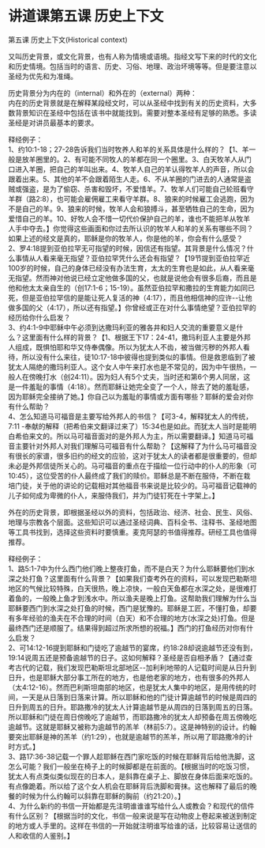 # 讲道课第五课 历史上下文



<p>第五课&nbsp;历史上下文(Historical context)</p>

<p>又叫历史背景，或文化背景，也有人称为情境或语境。指经文写下来的时代的文化和历史情境。包括当时的语言、历史、习俗、地理、政治坏境等等。但是要注意以圣经为优先和为准绳。</p>

<p>历史背景分为内在的（internal）和外在的（external）两种：<br />
内在的历史背景就是在解释某段经文时，可以从圣经中找到有关的历史资料，大多数背景知识在圣经中包括在该书中就能找到。需要对整本圣经有足够的熟悉。多读圣经是对讲员最基本的要求。</p>

<p>释经例子：<br />
1、约10:1-18；27-28告诉我们当时牧养人和羊的关系具体是什么样的？【1、羊一般是放羊圈里的。2、有可能不同牧人的羊都在同一个圈里。3、白天牧羊人从门口进入羊圈，把自己的羊叫出来。4、牧羊人自己的羊认得牧羊人的声音，所以会跟着出来。5、其他的羊不会跟着陌生人走。6、不从羊圈的门进去的人通常是盗贼或强盗，是为了偷窃、杀害和毁坏，不爱惜羊。7、牧羊人们可能自己轮班看守羊群（路2:8），也可能会雇佣雇工来看守羊群。8、狼来的时候雇工会逃跑，因为不是自己的羊。9、狼来的时候，牧羊人会和狼搏斗，甚至牺牲自己的生命，因为爱惜自己的羊。10、好牧人会不惜一切代价保护自己的羊，谁也不能把羊从牧羊人手中夺去。】你觉得这些画面和你过去所认识的牧羊人和羊的关系有哪些不同？如果上述的经文是真的，耶稣是你的牧羊人，你是他的羊，你会有什么感受？<br />
2、罗4:18提到亚伯拉罕无可指望的时候，因信还有指望。其背景是什么情况？什么事情从人看来毫无指望？亚伯拉罕凭什么还会有指望？【19节提到亚伯拉罕近100岁的时候，自己的身体已经没有办法生育，太太的生育也是如此，从人看来毫无指望。然而神对他说已经立定他做多国的父，也就是说他会有很多后裔，而且是他和他太太亲自生的（创17:1-6；15-19）。虽然亚伯拉罕和撒拉的生育能力如同已死，但是亚伯拉罕信的是能让死人复活的神（4:17），而且他相信神的应许--让他做多国的父（4:17），所以还有指望。】你曾经或正在对什么事情绝望？亚伯拉罕的经历给你什么启发？<br />
3、约4:1-9中耶稣中午必须到达撒玛利亚的雅各井和妇人交流的重要意义是什么？这里面有什么样的背景？【1、根据王下17：24-41，撒玛利亚人主要是外邦人组成，既惧怕耶和华又侍奉偶像。所以为犹太人不齿，被当做污秽的外邦人看待，所以没有什么来往，徒10:17-18中彼得也提到类似的事情。但是救恩临到了被犹太人隔绝的撒玛利亚人。这个女人中午来打水也是不常见的，因为中午很热，一般人在傍晚打水（创24:11）。因为妇人有5个丈夫，当时还和第6个男人同居，这是一件羞耻的事情（4:18）。然而耶稣让她完全变了一个人，除去了她的羞耻感，因为耶稣完全接纳了她。】你自己以为羞耻的事情或方面有哪些？耶稣的爱会对你有什么帮助？<br />
4、怎么知道马可福音是主要写给外邦人的书信？【可3-4，解释犹太人的传统，7:11 -奉献的解释（把希伯来文翻译过来了）15:34也是如此。而犹太人当时是能明白希伯来文的。所以马可福音面对的是外邦人为主，所以需要翻译。】知道马可福音主要针对外邦人对我们理解马可福音有什么帮助？【这解释了为什么马可福音没有很长的家谱，很多旧约的经文的应验，这对于犹太人的读者都是很重要的，但却未必是外邦信徒所关心的。马可福音的重点在于描绘一位行动中的仆人的形象（可10:45），这位受苦的仆人最终成了我们的赎价。耶稣总是不断在服侍，不断在栽培门徒，关于他的讲论的记载相对其他福音书来说是比较少的。马可福音记载神的儿子如何成为卑微的仆人，来服侍我们，并为门徒钉死在十字架上。】</p>

<p>外在的历史背景，即根据圣经以外的资料，包括政治、经济、社会、民生、风俗、地理与宗教各个层面。这些知识可以通过圣经词典、百科全书、注释书、圣经地图等工具书找到，选择这些资料时要慎重。麦克阿瑟的书值得推荐。研经工具也值得推荐。</p>

<p>释经例子：<br />
1、路5:1-7中为什么西门他们晚上整夜打鱼，而不是白天？为什么耶稣要他们到水深之处打鱼？这里面有什么背景？【如果我们查考外在的资料，可以发现巴勒斯坦地区的气候比较特殊，白天很热，晚上凉快，一般白天鱼都在水深之处，是很难打着鱼的，一般晚上鱼才到浅水中。所以渔夫是晚上打鱼。这帮助我们理解为什么当耶稣要西门到水深之处打鱼的时候，西门是犹豫的。耶稣是工匠，不懂打鱼，却要有多年经验的渔夫在不合理的时间（白天）和不合理的地方(水深之处)打鱼。但是最终西门还是顺服了。结果得到超过所求所想的祝福。】西门的打鱼经历对你有什么启发？<br />
2、可14:12-16提到耶稣和门徒吃了逾越节的宴席，约18:28却说逾越节还没有到，19:14说周五还是预备逾越节的日子。这如何解释？圣经是否自相矛盾？【通过查考古代的记载，我们发现巴勒斯坦北部地区--加利利地带的人记载时间是从日升到日升，也是耶稣大部分事工所在的地方，也是他老家的地方，也有很多的外邦人（太4:12-16）。然而巴利斯坦南部的地区，也是犹太人集中的地区，是用传统的时间，一天是从日落到日落来计算。所以耶稣和他的门徒计算逾越节的时候是周四的日升到周五的日升。耶路撒冷的犹太人计算逾越节是从周四的日落到周五的日落。所以耶稣和门徒在周日傍晚吃了逾越节，而耶路撒冷的犹太人却预备在周五傍晚吃逾越节。这就是耶稣又被称为逾越节的羔羊（林前5:7）。这是神特别的设计。约翰要突出耶稣是神的羔羊（约1:29），也就是逾越节的羔羊，所以用了耶路撒冷的计时方式。】<br />
3、路17:36-38记载一个罪人趁耶稣在西门家吃饭的时候在耶稣背后给他洗脚，这怎么可能？我们一般坐在椅子上的时候脚都是在前面的。【根据当时的吃饭习惯，犹太人有点类似类似现在的日本人，是斜靠在桌子上、脚放在身体后面来吃饭的。有点像跪着。所以给了这个女人机会在耶稣背后洗脚和膏抹。这也解释了最后的晚餐的时候为什么约翰可以斜靠在耶稣的胸前（约21:20）。】<br />
4、为什么新约的书信一开始都是先注明谁谁谁写给什么人或教会？和现代的信件有什么区别？【根据当时的文化，书信一般来说是写在动物皮上卷起来被送到制定的地方或人手里的。这样在书信的一开始就注明谁写给谁的话，比较容易让送信的人和收信的人鉴别。】</p>